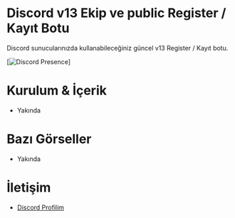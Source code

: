 # Discord v13 Ekip ve public Register / Kayıt Botu 


Discord sunucularınızda kullanabileceğiniz güncel v13 Register / Kayıt botu. 

  

 [![Discord Presence](https://lanyard-profile-readme.vercel.app/api/560917924257464320?hideDiscrim=true)]

  
 # Kurulum & İçerik 


 - Yakında 

  

 # Bazı Görseller  

- Yakında 


 # İletişim 

 - [Discord Profilim](https://discord.com/users/560917924257464320) 
